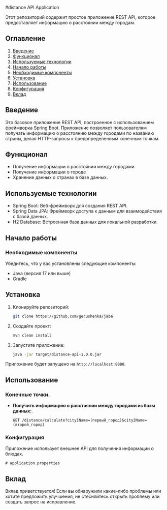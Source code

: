 #distance API Application

Этот репозиторий содержит простое приложение REST API, которое предоставляет информацию о расстоянии между городам.

## Оглавление
1. [Введение](#введение)
2. [Функционал](#функционал)
3. [Используемые технологии](#используемые-технологии)
4. [Начало работы](#начало-работы)
5. [Необходимые компоненты](#необходимые-компоненты)
6. [Установка](#установка)
7. [Использование](#использование)
8. [Конфигурация](#конфигурация)
9. [Вклад](#вклад)

## Введение
Это базовое приложение REST API, построенное с использованием фреймворка Spring Boot. Приложение позволяет пользователям получать информацию о расстоянию между городами по названию страны, делая HTTP-запросы к предопределенным конечным точкам.

## Функционал
- Получение информации о расстоянии между городами.
- Получение информации о городе
- Хранение данных о странах в базе данных.

## Используемые технологии
- Spring Boot: Веб-фреймворк для создания REST API.
- Spring Data JPA: Фреймворк доступа к данным для взаимодействия с базой данных.
- H2 Database: Встроенная база данных для локальной разработки.

## Начало работы
### Необходимые компоненты
Убедитесь, что у вас установлены следующие компоненты:
- Java (версия 17 или выше)
- Gradle

## Установка
1. Клонируйте репозиторий:

    ```bash
    git clone https://github.com/gerushenka/jaba
    ```

2. Создайте проект:

    ```bash
    mvn clean install
    ```

3. Запустите приложение:

    ```bash
    java -jar target/distance-api-1.0.0.jar
    ```

Приложение будет запущено на `http://localhost:8080`.

## Использование

### Конечные точки.

- **Получить информацию о расстоянии между городами из базы данных:**.
  
  ```http
  GET /distance/calculate?city1Name=(первый_город)&city2Name=(второй_город)
  ```


### Конфигурация

Приложение использует внешнее API для получения информации о блюдах.

```properties
# application.properties
```

## Вклад

Вклад приветствуется! Если вы обнаружили какие-либо проблемы или хотите предложить улучшения, не стесняйтесь открыть проблему или создать запрос на исправление.
